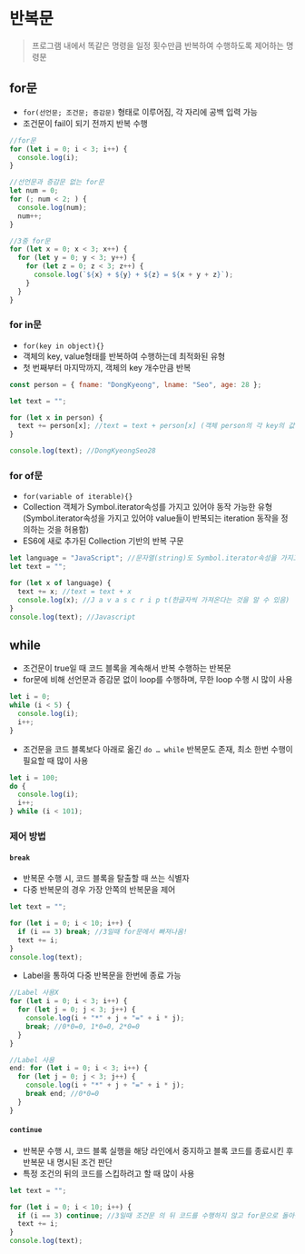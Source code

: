 # 반복문

> 프로그램 내에서 똑같은 명령을 일정 횟수만큼 반복하여 수행하도록 제어하는 명령문

## for문

- `for(선언문; 조건문; 증감문)` 형태로 이루어짐, 각 자리에 공백 입력 가능
- 조건문이 fail이 되기 전까지 반복 수행

```javascript
//for문
for (let i = 0; i < 3; i++) {
  console.log(i);
}

//선언문과 증감문 없는 for문
let num = 0;
for (; num < 2; ) {
  console.log(num);
  num++;
}

//3중 for문
for (let x = 0; x < 3; x++) {
  for (let y = 0; y < 3; y++) {
    for (let z = 0; z < 3; z++) {
      console.log(`${x} + ${y} + ${z} = ${x + y + z}`);
    }
  }
}
```

### for in문

- `for(key in object){}`
- 객체의 key, value형태를 반복하여 수행하는데 최적화된 유형
- 첫 번째부터 마지막까지, 객체의 key 개수만큼 반복

```javascript
const person = { fname: "DongKyeong", lname: "Seo", age: 28 };

let text = "";

for (let x in person) {
  text += person[x]; //text = text + person[x] (객체 person의 각 key의 값(value)들이 for문을 통해 할당되고 더해짐)
}

console.log(text); //DongKyeongSeo28
```

### for of문

- `for(variable of iterable){}`
- Collection 객체가 Symbol.iterator속성를 가지고 있어야 동작 가능한 유형<br>(Symbol.iterator속성을 가지고 있어야 value들이 반복되는 iteration 동작을 정의하는 것을 허용함)
- ES6에 새로 추가된 Collection 기반의 반복 구문

```javascript
let language = "JavaScript"; //문자열(string)도 Symbol.iterator속성을 가지고 있음
let text = "";

for (let x of language) {
  text += x; //text = text + x
  console.log(x); //J a v a s c r i p t(한글자씩 가져온다는 것을 알 수 있음)
}
console.log(text); //Javascript
```

## while

- 조건문이 true일 때 코드 블록을 계속해서 반복 수행하는 반복문
- for문에 비해 선언문과 증감문 없이 loop를 수행하며, 무한 loop 수행 시 많이 사용

```javascript
let i = 0;
while (i < 5) {
  console.log(i);
  i++;
}
```

- 조건문을 코드 블록보다 아래로 옮긴 `do … while` 반복문도 존재, 최소 한번 수행이 필요할 때 많이 사용

```javascript
let i = 100;
do {
  console.log(i);
  i++;
} while (i < 101);
```

### 제어 방법

#### `break`

- 반복문 수행 시, 코드 블록을 탈출할 때 쓰는 식별자
- 다중 반복문의 경우 가장 안쪽의 반복문을 제어

```javascript
let text = "";

for (let i = 0; i < 10; i++) {
  if (i == 3) break; //3일때 for문에서 빠져나옴!
  text += i;
}
console.log(text);
```

- Label을 통하여 다중 반복문을 한번에 종료 가능

```javascript
//Label 사용X
for (let i = 0; i < 3; i++) {
  for (let j = 0; j < 3; j++) {
    console.log(i + "*" + j + "=" + i * j);
    break; //0*0=0, 1*0=0, 2*0=0
  }
}

//Label 사용
end: for (let i = 0; i < 3; i++) {
  for (let j = 0; j < 3; j++) {
    console.log(i + "*" + j + "=" + i * j);
    break end; //0*0=0
  }
}
```

#### `continue`

- 반복문 수행 시, 코드 블록 실행을 해당 라인에서 중지하고 블록 코드를 종료시킨 후 반복문 내 명시된 조건 판단
- 특정 조건의 뒤의 코드를 스킵하려고 할 때 많이 사용

```javascript
let text = "";

for (let i = 0; i < 10; i++) {
  if (i == 3) continue; //3일때 조건문 의 뒤 코드를 수행하지 않고 for문으로 돌아감
  text += i;
}
console.log(text);
```
